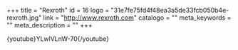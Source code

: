 +++
title = "Rexroth"
id = 16
logo = "31e7fe75fd4f48ea3a5de33fcb050b4e-rexroth.jpg"
link = "http://www.rexroth.com"
catalogo = ""
meta_keywords = ""
meta_description = ""
+++
<p>{youtube}YLwlVLnW-70{/youtube}</p>